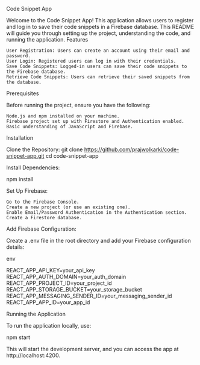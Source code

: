Code Snippet App

Welcome to the Code Snippet App! This application allows users to register and log in to save their code snippets in a Firebase database. This README will guide you through setting up the project, understanding the code, and running the application.
Features

    User Registration: Users can create an account using their email and password.
    User Login: Registered users can log in with their credentials.
    Save Code Snippets: Logged-in users can save their code snippets to the Firebase database.
    Retrieve Code Snippets: Users can retrieve their saved snippets from the database.

Prerequisites

Before running the project, ensure you have the following:

    Node.js and npm installed on your machine.
    Firebase project set up with Firestore and Authentication enabled.
    Basic understanding of JavaScript and Firebase.

Installation

Clone the Repository:
      git clone https://github.com/prajwolkarki/code-snippet-app.git
      cd code-snippet-app

Install Dependencies:

npm install

Set Up Firebase:

    Go to the Firebase Console.
    Create a new project (or use an existing one).
    Enable Email/Password Authentication in the Authentication section.
    Create a Firestore database.

Add Firebase Configuration:

Create a .env file in the root directory and add your Firebase configuration details:

env

REACT_APP_API_KEY=your_api_key
REACT_APP_AUTH_DOMAIN=your_auth_domain
REACT_APP_PROJECT_ID=your_project_id
REACT_APP_STORAGE_BUCKET=your_storage_bucket
REACT_APP_MESSAGING_SENDER_ID=your_messaging_sender_id
REACT_APP_APP_ID=your_app_id

Running the Application

To run the application locally, use:

npm start

This will start the development server, and you can access the app at http://localhost:4200.
